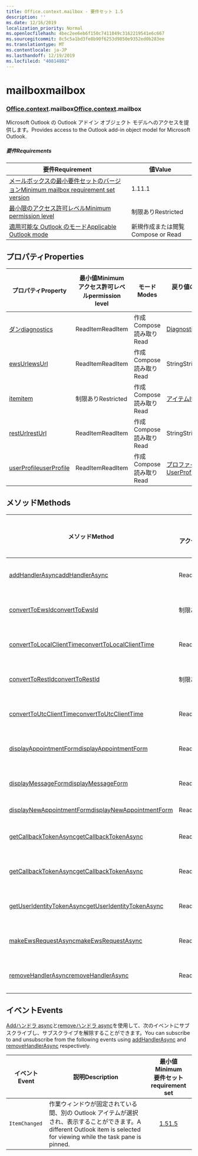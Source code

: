 ```yaml
---
title: Office.context.mailbox - 要件セット 1.5
description: ''
ms.date: 12/16/2019
localization_priority: Normal
ms.openlocfilehash: 4bec2ee6eb6f150c7411049c3162219541e6c667
ms.sourcegitcommit: 8c5c5a1bd3fe8b90f6253d9850e9352ed0b283ee
ms.translationtype: MT
ms.contentlocale: ja-JP
ms.lasthandoff: 12/19/2019
ms.locfileid: "40814802"
---
```

# <a name="mailbox"></a><span data-ttu-id="f5334-102">mailbox</span><span class="sxs-lookup"><span data-stu-id="f5334-102">mailbox</span></span>

### <a name="officeofficemdcontextofficecontextmdmailbox"></a><span data-ttu-id="f5334-103">[Office](office.md)[.context](office.context.md).mailbox</span><span class="sxs-lookup"><span data-stu-id="f5334-103">[Office](office.md)[.context](office.context.md).mailbox</span></span>

<span data-ttu-id="f5334-104">Microsoft Outlook の Outlook アドイン オブジェクト モデルへのアクセスを提供します。</span><span class="sxs-lookup"><span data-stu-id="f5334-104">Provides access to the Outlook add-in object model for Microsoft Outlook.</span></span>

##### <a name="requirements"></a><span data-ttu-id="f5334-105">要件</span><span class="sxs-lookup"><span data-stu-id="f5334-105">Requirements</span></span>

|<span data-ttu-id="f5334-106">要件</span><span class="sxs-lookup"><span data-stu-id="f5334-106">Requirement</span></span>| <span data-ttu-id="f5334-107">値</span><span class="sxs-lookup"><span data-stu-id="f5334-107">Value</span></span>|
|---|---|
|[<span data-ttu-id="f5334-108">メールボックスの最小要件セットのバージョン</span><span class="sxs-lookup"><span data-stu-id="f5334-108">Minimum mailbox requirement set version</span></span>](../../requirement-sets/outlook-api-requirement-sets.md)| <span data-ttu-id="f5334-109">1.1</span><span class="sxs-lookup"><span data-stu-id="f5334-109">1.1</span></span>|
|[<span data-ttu-id="f5334-110">最小限のアクセス許可レベル</span><span class="sxs-lookup"><span data-stu-id="f5334-110">Minimum permission level</span></span>](/outlook/add-ins/understanding-outlook-add-in-permissions)| <span data-ttu-id="f5334-111">制限あり</span><span class="sxs-lookup"><span data-stu-id="f5334-111">Restricted</span></span>|
|[<span data-ttu-id="f5334-112">適用可能な Outlook のモード</span><span class="sxs-lookup"><span data-stu-id="f5334-112">Applicable Outlook mode</span></span>](/outlook/add-ins/#extension-points)| <span data-ttu-id="f5334-113">新規作成または閲覧</span><span class="sxs-lookup"><span data-stu-id="f5334-113">Compose or Read</span></span>|

## <a name="properties"></a><span data-ttu-id="f5334-114">プロパティ</span><span class="sxs-lookup"><span data-stu-id="f5334-114">Properties</span></span>

| <span data-ttu-id="f5334-115">プロパティ</span><span class="sxs-lookup"><span data-stu-id="f5334-115">Property</span></span> | <span data-ttu-id="f5334-116">最小値</span><span class="sxs-lookup"><span data-stu-id="f5334-116">Minimum</span></span><br><span data-ttu-id="f5334-117">アクセス許可レベル</span><span class="sxs-lookup"><span data-stu-id="f5334-117">permission level</span></span> | <span data-ttu-id="f5334-118">モード</span><span class="sxs-lookup"><span data-stu-id="f5334-118">Modes</span></span> | <span data-ttu-id="f5334-119">戻り値の種類</span><span class="sxs-lookup"><span data-stu-id="f5334-119">Return type</span></span> | <span data-ttu-id="f5334-120">最小値</span><span class="sxs-lookup"><span data-stu-id="f5334-120">Minimum</span></span><br><span data-ttu-id="f5334-121">要件セット</span><span class="sxs-lookup"><span data-stu-id="f5334-121">requirement set</span></span> |
|---|---|---|---|:---:|
| [<span data-ttu-id="f5334-122">ダン</span><span class="sxs-lookup"><span data-stu-id="f5334-122">diagnostics</span></span>](office.context.mailbox.diagnostics.md) | <span data-ttu-id="f5334-123">ReadItem</span><span class="sxs-lookup"><span data-stu-id="f5334-123">ReadItem</span></span> | <span data-ttu-id="f5334-124">作成</span><span class="sxs-lookup"><span data-stu-id="f5334-124">Compose</span></span><br><span data-ttu-id="f5334-125">読み取り</span><span class="sxs-lookup"><span data-stu-id="f5334-125">Read</span></span> | [<span data-ttu-id="f5334-126">Diagnostics</span><span class="sxs-lookup"><span data-stu-id="f5334-126">Diagnostics</span></span>](/javascript/api/outlook/office.diagnostics?view=outlook-js-1.5) | [<span data-ttu-id="f5334-127">1.1</span><span class="sxs-lookup"><span data-stu-id="f5334-127">1.1</span></span>](../requirement-set-1.1/outlook-requirement-set-1.1.md) |
| [<span data-ttu-id="f5334-128">ewsUrl</span><span class="sxs-lookup"><span data-stu-id="f5334-128">ewsUrl</span></span>](/javascript/api/outlook/office.mailbox?view=outlook-js-1.5#ewsurl) | <span data-ttu-id="f5334-129">ReadItem</span><span class="sxs-lookup"><span data-stu-id="f5334-129">ReadItem</span></span> | <span data-ttu-id="f5334-130">作成</span><span class="sxs-lookup"><span data-stu-id="f5334-130">Compose</span></span><br><span data-ttu-id="f5334-131">読み取り</span><span class="sxs-lookup"><span data-stu-id="f5334-131">Read</span></span> | <span data-ttu-id="f5334-132">String</span><span class="sxs-lookup"><span data-stu-id="f5334-132">String</span></span> | [<span data-ttu-id="f5334-133">1.1</span><span class="sxs-lookup"><span data-stu-id="f5334-133">1.1</span></span>](../requirement-set-1.1/outlook-requirement-set-1.1.md) |
| [<span data-ttu-id="f5334-134">item</span><span class="sxs-lookup"><span data-stu-id="f5334-134">item</span></span>](office.context.mailbox.item.md) | <span data-ttu-id="f5334-135">制限あり</span><span class="sxs-lookup"><span data-stu-id="f5334-135">Restricted</span></span> | <span data-ttu-id="f5334-136">作成</span><span class="sxs-lookup"><span data-stu-id="f5334-136">Compose</span></span><br><span data-ttu-id="f5334-137">読み取り</span><span class="sxs-lookup"><span data-stu-id="f5334-137">Read</span></span> | [<span data-ttu-id="f5334-138">アイテム</span><span class="sxs-lookup"><span data-stu-id="f5334-138">Item</span></span>](/javascript/api/outlook/office.item?view=outlook-js-1.5) | [<span data-ttu-id="f5334-139">1.1</span><span class="sxs-lookup"><span data-stu-id="f5334-139">1.1</span></span>](../requirement-set-1.1/outlook-requirement-set-1.1.md) |
| [<span data-ttu-id="f5334-140">restUrl</span><span class="sxs-lookup"><span data-stu-id="f5334-140">restUrl</span></span>](/javascript/api/outlook/office.mailbox?view=outlook-js-1.5#resturl) | <span data-ttu-id="f5334-141">ReadItem</span><span class="sxs-lookup"><span data-stu-id="f5334-141">ReadItem</span></span> | <span data-ttu-id="f5334-142">作成</span><span class="sxs-lookup"><span data-stu-id="f5334-142">Compose</span></span><br><span data-ttu-id="f5334-143">読み取り</span><span class="sxs-lookup"><span data-stu-id="f5334-143">Read</span></span> | <span data-ttu-id="f5334-144">String</span><span class="sxs-lookup"><span data-stu-id="f5334-144">String</span></span> | [<span data-ttu-id="f5334-145">1.5</span><span class="sxs-lookup"><span data-stu-id="f5334-145">1.5</span></span>](../requirement-set-1.5/outlook-requirement-set-1.5.md) |
| [<span data-ttu-id="f5334-146">userProfile</span><span class="sxs-lookup"><span data-stu-id="f5334-146">userProfile</span></span>](office.context.mailbox.userProfile.md) | <span data-ttu-id="f5334-147">ReadItem</span><span class="sxs-lookup"><span data-stu-id="f5334-147">ReadItem</span></span> | <span data-ttu-id="f5334-148">作成</span><span class="sxs-lookup"><span data-stu-id="f5334-148">Compose</span></span><br><span data-ttu-id="f5334-149">読み取り</span><span class="sxs-lookup"><span data-stu-id="f5334-149">Read</span></span> | [<span data-ttu-id="f5334-150">プロファイル</span><span class="sxs-lookup"><span data-stu-id="f5334-150">UserProfile</span></span>](/javascript/api/outlook/office.userprofile?view=outlook-js-1.5) | [<span data-ttu-id="f5334-151">1.1</span><span class="sxs-lookup"><span data-stu-id="f5334-151">1.1</span></span>](../requirement-set-1.1/outlook-requirement-set-1.1.md) |

## <a name="methods"></a><span data-ttu-id="f5334-152">メソッド</span><span class="sxs-lookup"><span data-stu-id="f5334-152">Methods</span></span>

| <span data-ttu-id="f5334-153">メソッド</span><span class="sxs-lookup"><span data-stu-id="f5334-153">Method</span></span> | <span data-ttu-id="f5334-154">最小値</span><span class="sxs-lookup"><span data-stu-id="f5334-154">Minimum</span></span><br><span data-ttu-id="f5334-155">アクセス許可レベル</span><span class="sxs-lookup"><span data-stu-id="f5334-155">permission level</span></span> | <span data-ttu-id="f5334-156">モード</span><span class="sxs-lookup"><span data-stu-id="f5334-156">Modes</span></span> | <span data-ttu-id="f5334-157">最小値</span><span class="sxs-lookup"><span data-stu-id="f5334-157">Minimum</span></span><br><span data-ttu-id="f5334-158">要件セット</span><span class="sxs-lookup"><span data-stu-id="f5334-158">requirement set</span></span> |
|---|---|---|:---:|
| [<span data-ttu-id="f5334-159">addHandlerAsync</span><span class="sxs-lookup"><span data-stu-id="f5334-159">addHandlerAsync</span></span>](/javascript/api/outlook/office.mailbox?view=outlook-js-1.5#addhandlerasync-eventtype--handler--options--callback-) | <span data-ttu-id="f5334-160">ReadItem</span><span class="sxs-lookup"><span data-stu-id="f5334-160">ReadItem</span></span> | <span data-ttu-id="f5334-161">作成</span><span class="sxs-lookup"><span data-stu-id="f5334-161">Compose</span></span><br><span data-ttu-id="f5334-162">読み取り</span><span class="sxs-lookup"><span data-stu-id="f5334-162">Read</span></span> | [<span data-ttu-id="f5334-163">1.5</span><span class="sxs-lookup"><span data-stu-id="f5334-163">1.5</span></span>](../requirement-set-1.5/outlook-requirement-set-1.5.md) |
| [<span data-ttu-id="f5334-164">convertToEwsId</span><span class="sxs-lookup"><span data-stu-id="f5334-164">convertToEwsId</span></span>](/javascript/api/outlook/office.mailbox?view=outlook-js-1.5#converttoewsid-itemid--restversion-) | <span data-ttu-id="f5334-165">制限あり</span><span class="sxs-lookup"><span data-stu-id="f5334-165">Restricted</span></span> | <span data-ttu-id="f5334-166">作成</span><span class="sxs-lookup"><span data-stu-id="f5334-166">Compose</span></span><br><span data-ttu-id="f5334-167">読み取り</span><span class="sxs-lookup"><span data-stu-id="f5334-167">Read</span></span> | [<span data-ttu-id="f5334-168">1.3</span><span class="sxs-lookup"><span data-stu-id="f5334-168">1.3</span></span>](../requirement-set-1.3/outlook-requirement-set-1.3.md) |
| [<span data-ttu-id="f5334-169">convertToLocalClientTime</span><span class="sxs-lookup"><span data-stu-id="f5334-169">convertToLocalClientTime</span></span>](/javascript/api/outlook/office.mailbox?view=outlook-js-1.5#converttolocalclienttime-timevalue-) | <span data-ttu-id="f5334-170">ReadItem</span><span class="sxs-lookup"><span data-stu-id="f5334-170">ReadItem</span></span> | <span data-ttu-id="f5334-171">作成</span><span class="sxs-lookup"><span data-stu-id="f5334-171">Compose</span></span><br><span data-ttu-id="f5334-172">読み取り</span><span class="sxs-lookup"><span data-stu-id="f5334-172">Read</span></span> | [<span data-ttu-id="f5334-173">1.1</span><span class="sxs-lookup"><span data-stu-id="f5334-173">1.1</span></span>](../requirement-set-1.1/outlook-requirement-set-1.1.md) |
| [<span data-ttu-id="f5334-174">convertToRestId</span><span class="sxs-lookup"><span data-stu-id="f5334-174">convertToRestId</span></span>](/javascript/api/outlook/office.mailbox?view=outlook-js-1.5#converttorestid-itemid--restversion-) | <span data-ttu-id="f5334-175">制限あり</span><span class="sxs-lookup"><span data-stu-id="f5334-175">Restricted</span></span> | <span data-ttu-id="f5334-176">作成</span><span class="sxs-lookup"><span data-stu-id="f5334-176">Compose</span></span><br><span data-ttu-id="f5334-177">読み取り</span><span class="sxs-lookup"><span data-stu-id="f5334-177">Read</span></span> | [<span data-ttu-id="f5334-178">1.3</span><span class="sxs-lookup"><span data-stu-id="f5334-178">1.3</span></span>](../requirement-set-1.3/outlook-requirement-set-1.3.md) |
| [<span data-ttu-id="f5334-179">convertToUtcClientTime</span><span class="sxs-lookup"><span data-stu-id="f5334-179">convertToUtcClientTime</span></span>](/javascript/api/outlook/office.mailbox?view=outlook-js-1.5#converttoutcclienttime-input-) | <span data-ttu-id="f5334-180">ReadItem</span><span class="sxs-lookup"><span data-stu-id="f5334-180">ReadItem</span></span> | <span data-ttu-id="f5334-181">作成</span><span class="sxs-lookup"><span data-stu-id="f5334-181">Compose</span></span><br><span data-ttu-id="f5334-182">読み取り</span><span class="sxs-lookup"><span data-stu-id="f5334-182">Read</span></span> | [<span data-ttu-id="f5334-183">1.1</span><span class="sxs-lookup"><span data-stu-id="f5334-183">1.1</span></span>](../requirement-set-1.1/outlook-requirement-set-1.1.md) |
| [<span data-ttu-id="f5334-184">displayAppointmentForm</span><span class="sxs-lookup"><span data-stu-id="f5334-184">displayAppointmentForm</span></span>](/javascript/api/outlook/office.mailbox?view=outlook-js-1.5#displayappointmentform-itemid-) | <span data-ttu-id="f5334-185">ReadItem</span><span class="sxs-lookup"><span data-stu-id="f5334-185">ReadItem</span></span> | <span data-ttu-id="f5334-186">作成</span><span class="sxs-lookup"><span data-stu-id="f5334-186">Compose</span></span><br><span data-ttu-id="f5334-187">読み取り</span><span class="sxs-lookup"><span data-stu-id="f5334-187">Read</span></span> | [<span data-ttu-id="f5334-188">1.1</span><span class="sxs-lookup"><span data-stu-id="f5334-188">1.1</span></span>](../requirement-set-1.1/outlook-requirement-set-1.1.md) |
| [<span data-ttu-id="f5334-189">displayMessageForm</span><span class="sxs-lookup"><span data-stu-id="f5334-189">displayMessageForm</span></span>](/javascript/api/outlook/office.mailbox?view=outlook-js-1.5#displaymessageform-itemid-) | <span data-ttu-id="f5334-190">ReadItem</span><span class="sxs-lookup"><span data-stu-id="f5334-190">ReadItem</span></span> | <span data-ttu-id="f5334-191">作成</span><span class="sxs-lookup"><span data-stu-id="f5334-191">Compose</span></span><br><span data-ttu-id="f5334-192">読み取り</span><span class="sxs-lookup"><span data-stu-id="f5334-192">Read</span></span> | [<span data-ttu-id="f5334-193">1.1</span><span class="sxs-lookup"><span data-stu-id="f5334-193">1.1</span></span>](../requirement-set-1.1/outlook-requirement-set-1.1.md) |
| [<span data-ttu-id="f5334-194">displayNewAppointmentForm</span><span class="sxs-lookup"><span data-stu-id="f5334-194">displayNewAppointmentForm</span></span>](/javascript/api/outlook/office.mailbox?view=outlook-js-1.5#displaynewappointmentform-parameters-) | <span data-ttu-id="f5334-195">ReadItem</span><span class="sxs-lookup"><span data-stu-id="f5334-195">ReadItem</span></span> | <span data-ttu-id="f5334-196">読み取り</span><span class="sxs-lookup"><span data-stu-id="f5334-196">Read</span></span> | [<span data-ttu-id="f5334-197">1.1</span><span class="sxs-lookup"><span data-stu-id="f5334-197">1.1</span></span>](../requirement-set-1.1/outlook-requirement-set-1.1.md) |
| [<span data-ttu-id="f5334-198">getCallbackTokenAsync</span><span class="sxs-lookup"><span data-stu-id="f5334-198">getCallbackTokenAsync</span></span>](/javascript/api/outlook/office.mailbox?view=outlook-js-1.5#getcallbacktokenasync-options--callback-) | <span data-ttu-id="f5334-199">ReadItem</span><span class="sxs-lookup"><span data-stu-id="f5334-199">ReadItem</span></span> | <span data-ttu-id="f5334-200">作成</span><span class="sxs-lookup"><span data-stu-id="f5334-200">Compose</span></span><br><span data-ttu-id="f5334-201">読み取り</span><span class="sxs-lookup"><span data-stu-id="f5334-201">Read</span></span> | [<span data-ttu-id="f5334-202">1.5</span><span class="sxs-lookup"><span data-stu-id="f5334-202">1.5</span></span>](../requirement-set-1.5/outlook-requirement-set-1.5.md) |
| [<span data-ttu-id="f5334-203">getCallbackTokenAsync</span><span class="sxs-lookup"><span data-stu-id="f5334-203">getCallbackTokenAsync</span></span>](/javascript/api/outlook/office.mailbox?view=outlook-js-1.5#getcallbacktokenasync-callback--usercontext-) | <span data-ttu-id="f5334-204">ReadItem</span><span class="sxs-lookup"><span data-stu-id="f5334-204">ReadItem</span></span> | <span data-ttu-id="f5334-205">作成</span><span class="sxs-lookup"><span data-stu-id="f5334-205">Compose</span></span><br><span data-ttu-id="f5334-206">読み取り</span><span class="sxs-lookup"><span data-stu-id="f5334-206">Read</span></span> | [<span data-ttu-id="f5334-207">1.3</span><span class="sxs-lookup"><span data-stu-id="f5334-207">1.3</span></span>](../requirement-set-1.3/outlook-requirement-set-1.3.md)<br>[<span data-ttu-id="f5334-208">1.1</span><span class="sxs-lookup"><span data-stu-id="f5334-208">1.1</span></span>](../requirement-set-1.1/outlook-requirement-set-1.1.md) |
| [<span data-ttu-id="f5334-209">getUserIdentityTokenAsync</span><span class="sxs-lookup"><span data-stu-id="f5334-209">getUserIdentityTokenAsync</span></span>](/javascript/api/outlook/office.mailbox?view=outlook-js-1.5#getuseridentitytokenasync-callback--usercontext-) | <span data-ttu-id="f5334-210">ReadItem</span><span class="sxs-lookup"><span data-stu-id="f5334-210">ReadItem</span></span> | <span data-ttu-id="f5334-211">作成</span><span class="sxs-lookup"><span data-stu-id="f5334-211">Compose</span></span><br><span data-ttu-id="f5334-212">読み取り</span><span class="sxs-lookup"><span data-stu-id="f5334-212">Read</span></span> | [<span data-ttu-id="f5334-213">1.1</span><span class="sxs-lookup"><span data-stu-id="f5334-213">1.1</span></span>](../requirement-set-1.1/outlook-requirement-set-1.1.md) |
| [<span data-ttu-id="f5334-214">makeEwsRequestAsync</span><span class="sxs-lookup"><span data-stu-id="f5334-214">makeEwsRequestAsync</span></span>](/javascript/api/outlook/office.mailbox?view=outlook-js-1.5#makeewsrequestasync-data--callback--usercontext-) | <span data-ttu-id="f5334-215">ReadWriteMailbox</span><span class="sxs-lookup"><span data-stu-id="f5334-215">ReadWriteMailbox</span></span> | <span data-ttu-id="f5334-216">作成</span><span class="sxs-lookup"><span data-stu-id="f5334-216">Compose</span></span><br><span data-ttu-id="f5334-217">読み取り</span><span class="sxs-lookup"><span data-stu-id="f5334-217">Read</span></span> | [<span data-ttu-id="f5334-218">1.1</span><span class="sxs-lookup"><span data-stu-id="f5334-218">1.1</span></span>](../requirement-set-1.1/outlook-requirement-set-1.1.md) |
| [<span data-ttu-id="f5334-219">removeHandlerAsync</span><span class="sxs-lookup"><span data-stu-id="f5334-219">removeHandlerAsync</span></span>](/javascript/api/outlook/office.mailbox?view=outlook-js-1.5#removehandlerasync-eventtype--options--callback-) | <span data-ttu-id="f5334-220">ReadItem</span><span class="sxs-lookup"><span data-stu-id="f5334-220">ReadItem</span></span> | <span data-ttu-id="f5334-221">作成</span><span class="sxs-lookup"><span data-stu-id="f5334-221">Compose</span></span><br><span data-ttu-id="f5334-222">読み取り</span><span class="sxs-lookup"><span data-stu-id="f5334-222">Read</span></span> | [<span data-ttu-id="f5334-223">1.5</span><span class="sxs-lookup"><span data-stu-id="f5334-223">1.5</span></span>](../requirement-set-1.5/outlook-requirement-set-1.5.md) |

## <a name="events"></a><span data-ttu-id="f5334-224">イベント</span><span class="sxs-lookup"><span data-stu-id="f5334-224">Events</span></span>

<span data-ttu-id="f5334-225">[Addハンドラ async](/javascript/api/outlook/office.mailbox?view=outlook-js-1.5#addhandlerasync-eventtype--handler--options--callback-)と[removeハンドラ async](/javascript/api/outlook/office.mailbox?view=outlook-js-1.5#removehandlerasync-eventtype--options--callback-)を使用して、次のイベントにサブスクライブし、サブスクライブを解除することができます。</span><span class="sxs-lookup"><span data-stu-id="f5334-225">You can subscribe to and unsubscribe from the following events using [addHandlerAsync](/javascript/api/outlook/office.mailbox?view=outlook-js-1.5#addhandlerasync-eventtype--handler--options--callback-) and [removeHandlerAsync](/javascript/api/outlook/office.mailbox?view=outlook-js-1.5#removehandlerasync-eventtype--options--callback-) respectively.</span></span>

| <span data-ttu-id="f5334-226">イベント</span><span class="sxs-lookup"><span data-stu-id="f5334-226">Event</span></span> | <span data-ttu-id="f5334-227">説明</span><span class="sxs-lookup"><span data-stu-id="f5334-227">Description</span></span> | <span data-ttu-id="f5334-228">最小値</span><span class="sxs-lookup"><span data-stu-id="f5334-228">Minimum</span></span><br><span data-ttu-id="f5334-229">要件セット</span><span class="sxs-lookup"><span data-stu-id="f5334-229">requirement set</span></span> |
|---|---|:---:|
|`ItemChanged`| <span data-ttu-id="f5334-230">作業ウィンドウが固定されている間、別の Outlook アイテムが選択され、表示することができます。</span><span class="sxs-lookup"><span data-stu-id="f5334-230">A different Outlook item is selected for viewing while the task pane is pinned.</span></span> | [<span data-ttu-id="f5334-231">1.5</span><span class="sxs-lookup"><span data-stu-id="f5334-231">1.5</span></span>](../requirement-set-1.5/outlook-requirement-set-1.5.md) |
